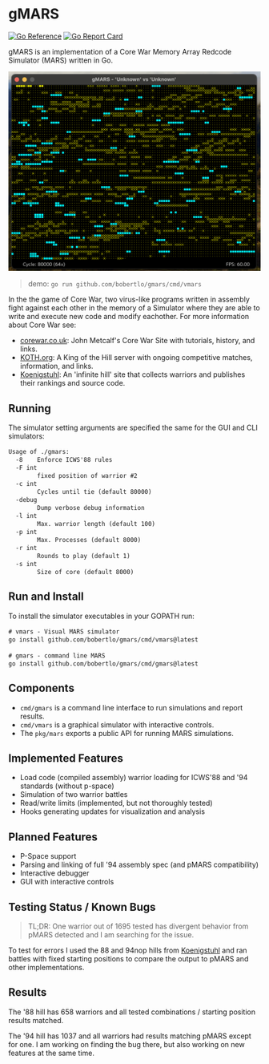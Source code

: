 # gMARS

[![Go
Reference](https://pkg.go.dev/badge/github.com/bobertlo/gmars/pkg/mars.svg)](https://pkg.go.dev/github.com/bobertlo/gmars/pkg/mars)
[![Go Report Card](https://goreportcard.com/badge/github.com/bobertlo/gmars)](https://goreportcard.com/report/github.com/bobertlo/gmars)

gMARS is an implementation of a Core War Memory Array Redcode Simulator (MARS)
written in Go.

![vmars screenshot](screenshot.png)

> demo: `go run github.com/bobertlo/gmars/cmd/vmars`

In the the game of Core War, two virus-like programs written in assembly fight
against each other in the memory of a Simulator where they are able to write and
execute new code and modify eachother. For more information about Core War see:

- [corewar.co.uk](https://corewar.co.uk/): John Metcalf's Core War Site with
   tutorials, history, and links.
- [KOTH.org](http://www.koth.org/): A King of the Hill server with ongoing
   competitive matches, information, and links.
- [Koenigstuhl](https://asdflkj.net/COREWAR/koenigstuhl.html): An 'infinite
   hill' site that collects warriors and publishes their rankings and source
   code.

## Running

The simulator setting arguments are specified the same for the GUI and CLI simulators:


```
Usage of ./gmars:
  -8    Enforce ICWS'88 rules
  -F int
        fixed position of warrior #2
  -c int
        Cycles until tie (default 80000)
  -debug
        Dump verbose debug information
  -l int
        Max. warrior length (default 100)
  -p int
        Max. Processes (default 8000)
  -r int
        Rounds to play (default 1)
  -s int
        Size of core (default 8000)
```


## Run and Install

To install the simulator executables in your GOPATH run:


```
# vmars - Visual MARS simulator
go install github.com/bobertlo/gmars/cmd/vmars@latest

# gmars - command line MARS
go install github.com/bobertlo/gmars/cmd/gmars@latest
```


## Components

- `cmd/gmars` is a command line interface to run simulations and report results.
- `cmd/vmars` is a graphical simulator with interactive controls.
- The `pkg/mars` exports a public API for running MARS simulations.

## Implemented Features

- Load code (compiled assembly) warrior loading for ICWS'88 and '94 standards
   (without p-space)
- Simulation of two warrior battles
- Read/write limits (implemented, but not thoroughly tested)
- Hooks generating updates for visualization and analysis

## Planned Features

- P-Space support
- Parsing and linking of full '94 assembly spec (and pMARS compatibility)
- Interactive debugger
- GUI with interactive controls

## Testing Status / Known Bugs

> TL;DR: One warrior out of 1695 tested has divergent behavior from pMARS
> detected and I am searching for the issue.

To test for errors I used the 88 and 94nop hills from
[Koenigstuhl](https://asdflkj.net/COREWAR/koenigstuhl.html) and ran battles with
fixed starting positions to compare the output to pMARS and other
implementations.

## Results

The '88 hill has 658 warriors and all tested combinations / starting position
results matched.

The '94 hill has 1037 and all warriors had results matching pMARS except for
one. I am working on finding the bug there, but also working on new features at
the same time.
